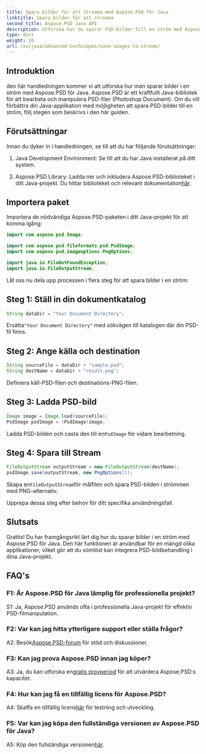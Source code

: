 ```yaml
---
title: Spara bilder för att streama med Aspose.PSD för Java
linktitle: Spara bilder för att streama
second_title: Aspose.PSD Java API
description: Utforska hur du sparar PSD-bilder till en ström med Aspose.PSD för Java. Följ vår steg-för-steg-guide för effektiv bildbehandling.
type: docs
weight: 16
url: /sv/java/advanced-techniques/save-images-to-stream/
---
```

## Introduktion

den här handledningen kommer vi att utforska hur man sparar bilder i en ström med Aspose.PSD för Java. Aspose.PSD är ett kraftfullt Java-bibliotek för att bearbeta och manipulera PSD-filer (Photoshop Document). Om du vill förbättra din Java-applikation med möjligheten att spara PSD-bilder till en ström, följ stegen som beskrivs i den här guiden.

## Förutsättningar

Innan du dyker in i handledningen, se till att du har följande förutsättningar:

1. Java Development Environment: Se till att du har Java installerat på ditt system.

2.  Aspose.PSD Library: Ladda ner och inkludera Aspose.PSD-biblioteket i ditt Java-projekt. Du hittar biblioteket och relevant dokumentation[här](https://reference.aspose.com/psd/java/).

## Importera paket

Importera de nödvändiga Aspose.PSD-paketen i ditt Java-projekt för att komma igång:

```java
import com.aspose.psd.Image;

import com.aspose.psd.fileformats.psd.PsdImage;
import com.aspose.psd.imageoptions.PngOptions;

import java.io.FileNotFoundException;
import java.io.FileOutputStream;
```

Låt oss nu dela upp processen i flera steg för att spara bilder i en ström:

## Steg 1: Ställ in din dokumentkatalog

```java
String dataDir = "Your Document Directory";
```

 Ersätta`"Your Document Directory"` med sökvägen till katalogen där din PSD-fil finns.

## Steg 2: Ange källa och destination

```java
String sourceFile = dataDir + "sample.psd";
String destName = dataDir + "result.png";
```

Definiera käll-PSD-filen och destinations-PNG-filen.

## Steg 3: Ladda PSD-bild

```java
Image image = Image.load(sourceFile);
PsdImage psdImage = (PsdImage)image;
```

 Ladda PSD-bilden och casta den till en`PsdImage` för vidare bearbetning.

## Steg 4: Spara till Stream

```java
FileOutputStream outputStream = new FileOutputStream(destName);
psdImage.save(outputStream, new PngOptions());
```

 Skapa en`FileOutputStream`för målfilen och spara PSD-bilden i strömmen med PNG-alternativ.

Upprepa dessa steg efter behov för ditt specifika användningsfall.

## Slutsats

Grattis! Du har framgångsrikt lärt dig hur du sparar bilder i en ström med Aspose.PSD för Java. Den här funktionen är användbar för en mängd olika applikationer, vilket gör att du sömlöst kan integrera PSD-bildbehandling i dina Java-projekt.

## FAQ's

### F1: Är Aspose.PSD för Java lämplig för professionella projekt?

S1: Ja, Aspose.PSD används ofta i professionella Java-projekt för effektiv PSD-filmanipulation.

### F2: Var kan jag hitta ytterligare support eller ställa frågor?

 A2: Besök[Aspose.PSD-forum](https://forum.aspose.com/c/psd/34) för stöd och diskussioner.

### F3: Kan jag prova Aspose.PSD innan jag köper?

 A3: Ja, du kan utforska en[gratis provperiod](https://releases.aspose.com/) för att utvärdera Aspose.PSD:s kapacitet.

### F4: Hur kan jag få en tillfällig licens för Aspose.PSD?

 A4: Skaffa en tillfällig licens[här](https://purchase.aspose.com/temporary-license/) för testning och utveckling.

### F5: Var kan jag köpa den fullständiga versionen av Aspose.PSD för Java?

 A5: Köp den fullständiga versionen[här](https://purchase.aspose.com/buy).